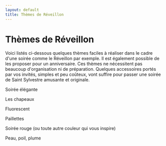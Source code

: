```yaml
---
layout: default
title: Thèmes de Réveillon
---
```


# Thèmes de Réveillon

Voici listés ci-dessous quelques thèmes faciles à réaliser dans le cadre d'une soirée comme le Réveillon par exemple. Il est également possible de les proposer pour un anniversaire. Ces thèmes ne nécessitent pas beaucoup d'organisation ni de préparation. Quelques accessoires portés par vos invités, simples et peu coûteux, vont suffire pour passer une soirée de Saint Sylvestre amusante et originale.

Soirée élégante

Les chapeaux

Fluorescent

Paillettes

Soirée rouge (ou toute autre couleur qui vous inspire)

Peau, poil, plume
